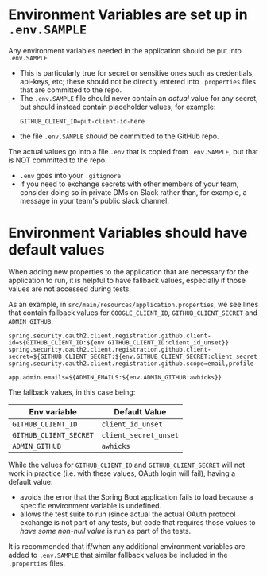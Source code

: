 # Environment Variables are set up in `.env.SAMPLE`

Any environment variables  needed in the application should be put into `.env.SAMPLE`
* This is particularly true for secret or sensitive ones such as credentials, api-keys, etc; these should not be
  directly entered into `.properties` files that are committed to the repo.
* The `.env.SAMPLE` file should never contain an *actual* value for any secret, but should instead contain
  placeholder values; for example:
  ```
  GITHUB_CLIENT_ID=put-client-id-here
  ```
* the file `.env.SAMPLE` *should* be committed to the GitHub repo.

The actual values go into a file `.env` that is copied from `.env.SAMPLE`, but that is NOT committed to the repo.
* `.env` goes into your `.gitignore`
* If you need to exchange secrets with other members of your team, consider doing so in private DMs on Slack rather than,
  for example, a message in your team's public slack channel.

# Environment Variables should have default values

When adding new properties to the application that are necessary for the application to run, it is
helpful to have fallback values, especially if those values are not accessed during tests.

As an example, in `src/main/resources/application.properties`, we see lines that contain fallback values for `GOOGLE_CLIENT_ID`, `GITHUB_CLIENT_SECRET` and `ADMIN_GITHUB`:

```
spring.security.oauth2.client.registration.github.client-id=${GITHUB_CLIENT_ID:${env.GITHUB_CLIENT_ID:client_id_unset}}
spring.security.oauth2.client.registration.github.client-secret=${GITHUB_CLIENT_SECRET:${env.GITHUB_CLIENT_SECRET:client_secret_unset}}
spring.security.oauth2.client.registration.github.scope=email,profile
...
app.admin.emails=${ADMIN_EMAILS:${env.ADMIN_GITHUB:awhicks}}
```

The fallback values, in this case being:

| Env variable | Default Value |
|--------------|---------------|
| `GITHUB_CLIENT_ID` | `client_id_unset` |
| `GITHUB_CLIENT_SECRET` | `client_secret_unset` |
| `ADMIN_GITHUB` | `awhicks` |

While the values for `GITHUB_CLIENT_ID` and `GITHUB_CLIENT_SECRET` will not work in practice (i.e. with these values, OAuth login
will fail), having a default value:
* avoids the error that the Spring Boot application fails to load because a specific environment variable is undefined.
* allows the test suite to run (since actual the actual OAuth protocol exchange is not part of any tests, but code that
  requires those values to *have some non-null value* is run as part of the tests.

It is recommended that if/when any additional environment variables are added to `.env.SAMPLE` that
similar fallback values be included in the `.properties` files.
